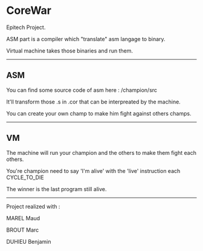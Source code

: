 # CoreWar
Epitech Project. 

ASM part is a compiler which "translate" asm langage to binary.

Virtual machine takes those binaries and run them.

--------

## ASM

You can find some source code of asm here : /champion/src

It'll transform those .s in .cor that can be interpreated by the machine.


You can create your own champ to make him fight against others champs.

--------

## VM

The machine will run your champion and the others to make them fight each others.

You're champion need to say 'I'm alive' with the 'live' instruction each CYCLE_TO_DIE


The winner is the last program still alive.

-------

Project realized with :

MAREL Maud

BROUT Marc

DUHIEU Benjamin
